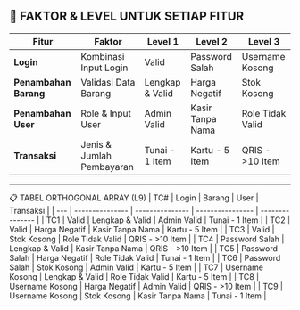 🧩 FAKTOR & LEVEL UNTUK SETIAP FITUR
---
| Fitur                 | Faktor                    | Level 1         | Level 2          | Level 3          |
| --------------------- | ------------------------- | --------------- | ---------------- | ---------------- |
| **Login**             | Kombinasi Input Login     | Valid           | Password Salah   | Username Kosong  |
| **Penambahan Barang** | Validasi Data Barang      | Lengkap & Valid | Harga Negatif    | Stok Kosong      |
| **Penambahan User**   | Role & Input User         | Admin Valid     | Kasir Tanpa Nama | Role Tidak Valid |
| **Transaksi**         | Jenis & Jumlah Pembayaran | Tunai - 1 Item  | Kartu - 5 Item   | QRIS - >10 Item  |
---
📋 TABEL ORTHOGONAL ARRAY (L9)
| TC# | Login           | Barang          | User             | Transaksi       |
| --- | --------------- | --------------- | ---------------- | --------------- |
| TC1 | Valid           | Lengkap & Valid | Admin Valid      | Tunai - 1 Item  |
| TC2 | Valid           | Harga Negatif   | Kasir Tanpa Nama | Kartu - 5 Item  |
| TC3 | Valid           | Stok Kosong     | Role Tidak Valid | QRIS - >10 Item |
| TC4 | Password Salah  | Lengkap & Valid | Kasir Tanpa Nama | QRIS - >10 Item |
| TC5 | Password Salah  | Harga Negatif   | Role Tidak Valid | Tunai - 1 Item  |
| TC6 | Password Salah  | Stok Kosong     | Admin Valid      | Kartu - 5 Item  |
| TC7 | Username Kosong | Lengkap & Valid | Role Tidak Valid | Kartu - 5 Item  |
| TC8 | Username Kosong | Harga Negatif   | Admin Valid      | QRIS - >10 Item |
| TC9 | Username Kosong | Stok Kosong     | Kasir Tanpa Nama | Tunai - 1 Item  |
